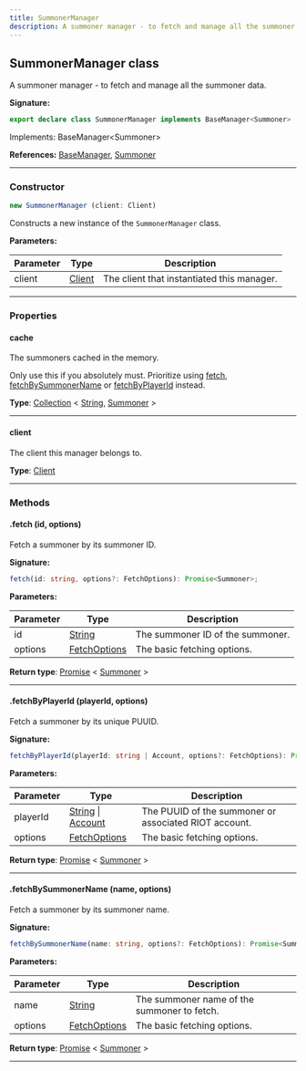 ```yaml
---
title: SummonerManager
description: A summoner manager - to fetch and manage all the summoner data.
---
```


## SummonerManager class

A summoner manager - to fetch and manage all the summoner data.

**Signature:**

```ts
export declare class SummonerManager implements BaseManager<Summoner> 
```

Implements: BaseManager&lt;Summoner&gt;

**References:** [BaseManager](/api/BaseManager.md), [Summoner](/api/Summoner.md)

---

### Constructor

```ts
new SummonerManager (client: Client)
```

Constructs a new instance of the `SummonerManager` class.

**Parameters:**

| Parameter | Type | Description |
| --------- | ---- | ----------- |
| client | [Client](/api/Client.md) | The client that instantiated this manager. |
---

### Properties

#### cache

The summoners cached in the memory.


Only use this if you absolutely must. Prioritize using [fetch](/api/SummonerManager.md#fetch), [fetchBySummonerName](/api/SummonerManager.md#fetchBySummonerName) or [fetchByPlayerId](/api/SummonerManager.md#fetchByPlayerId) instead.



**Type**: [Collection](https://discord.js.org/#/docs/collection/stable/class/Collection) \< [String](https://developer.mozilla.org/en-US/docs/Web/JavaScript/Reference/Global_Objects/String), [Summoner](/api/Summoner.md) \>

---

#### client

The client this manager belongs to.



**Type**: [Client](/api/Client.md)

---

### Methods

#### .fetch (id, options)

Fetch a summoner by its summoner ID.




**Signature:**

```ts
fetch(id: string, options?: FetchOptions): Promise<Summoner>;
```

**Parameters:**

| Parameter | Type | Description |
| --------- | ---- | ----------- |
| id | [String](https://developer.mozilla.org/en-US/docs/Web/JavaScript/Reference/Global_Objects/String) | The summoner ID of the summoner. |
| options | [FetchOptions](/api/FetchOptions.md) | The basic fetching options. |

**Return type**: [Promise](https://developer.mozilla.org/en-US/docs/Web/JavaScript/Reference/Global_Objects/Promise) \< [Summoner](/api/Summoner.md) \>

---

#### .fetchByPlayerId (playerId, options)

Fetch a summoner by its unique PUUID.




**Signature:**

```ts
fetchByPlayerId(playerId: string | Account, options?: FetchOptions): Promise<Summoner>;
```

**Parameters:**

| Parameter | Type | Description |
| --------- | ---- | ----------- |
| playerId | [String](https://developer.mozilla.org/en-US/docs/Web/JavaScript/Reference/Global_Objects/String) \| [Account](/api/Account.md) | The PUUID of the summoner or associated RIOT account. |
| options | [FetchOptions](/api/FetchOptions.md) | The basic fetching options. |

**Return type**: [Promise](https://developer.mozilla.org/en-US/docs/Web/JavaScript/Reference/Global_Objects/Promise) \< [Summoner](/api/Summoner.md) \>

---

#### .fetchBySummonerName (name, options)

Fetch a summoner by its summoner name.




**Signature:**

```ts
fetchBySummonerName(name: string, options?: FetchOptions): Promise<Summoner>;
```

**Parameters:**

| Parameter | Type | Description |
| --------- | ---- | ----------- |
| name | [String](https://developer.mozilla.org/en-US/docs/Web/JavaScript/Reference/Global_Objects/String) | The summoner name of the summoner to fetch. |
| options | [FetchOptions](/api/FetchOptions.md) | The basic fetching options. |

**Return type**: [Promise](https://developer.mozilla.org/en-US/docs/Web/JavaScript/Reference/Global_Objects/Promise) \< [Summoner](/api/Summoner.md) \>

---

